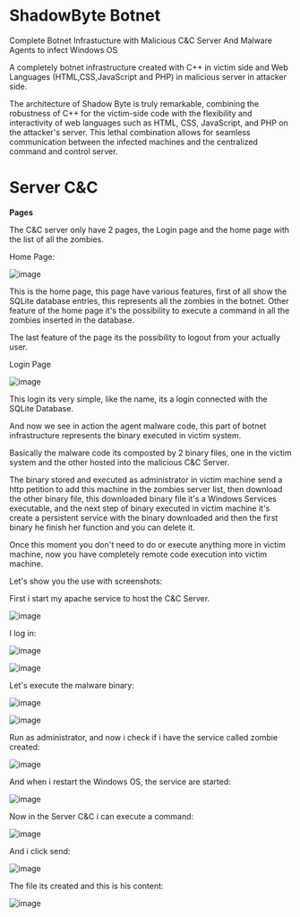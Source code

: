 # ShadowByte Botnet
Complete Botnet Infrastucture with Malicious C&amp;C Server And Malware Agents to infect Windows OS

A completely botnet infrastructure created with C++ in victim side and Web Languages (HTML,CSS,JavaScript and PHP) in malicious server in attacker side.

The architecture of Shadow Byte is truly remarkable, combining the robustness of C++ for the victim-side code with the flexibility and interactivity of web languages such as HTML, CSS, JavaScript, and PHP on the attacker's server. This lethal combination allows for seamless communication between the infected machines and the centralized command and control server.

# Server C&C 
**Pages**

The C&C server only have 2 pages, the Login page and the home page with the list of all the zombies.

Home Page:

![image](https://github.com/S12cybersecurity/ShadowByte-Botnet/assets/79543461/0ec89af1-1106-4d79-947a-5c0aa7f77917)

This is the home page, this page have various features, first of all show the SQLite database entries, this represents all the zombies in the botnet.
Other feature of the home page it's the possibility to execute a command in all the zombies inserted in the database.

The last feature of the page its the possibility to logout from your actually user.

Login Page

![image](https://github.com/S12cybersecurity/ShadowByte-Botnet/assets/79543461/7eafd952-f61e-48c8-974c-423e86f8e6b7)

This login its very simple, like the name, its a login connected with the SQLite Database.

And now we see in action the agent malware code, this part of botnet infrastructure represents the binary executed in victim system.

Basically the malware code its composted by 2 binary files, one in the victim system and the other hosted into the malicious C&C Server.

The binary stored and executed as administrator in victim machine send a http petition to add this machine in the zombies server list, then download the other binary file, this downloaded binary file it's a Windows Services executable, and the next step of binary executed in victim machine it's create a persistent service with the binary downloaded and then the first binary he finish her function and you can delete it.

Once this moment you don't need to do or execute anything more in victim machine, now you have completely remote code execution into victim machine.

Let's show you the use with screenshots:

First i start my apache service to host the C&C Server.

![image](https://github.com/S12cybersecurity/ShadowByte-Botnet/assets/79543461/65de4d0d-4196-4631-8386-4388f8169b8b)

I log in:

![image](https://github.com/S12cybersecurity/ShadowByte-Botnet/assets/79543461/58d200b9-71af-4e1e-9edc-1a398eb2edfa)

![image](https://github.com/S12cybersecurity/ShadowByte-Botnet/assets/79543461/b1badc8c-15f6-4d13-ae82-ad302da4e777)

Let's execute the malware binary:

![image](https://github.com/S12cybersecurity/ShadowByte-Botnet/assets/79543461/9c37f0d5-19ed-4423-ad22-0f4b9da9c808)

![image](https://github.com/S12cybersecurity/ShadowByte-Botnet/assets/79543461/17297821-13e3-4e0a-a1cd-b175d7ef23f6)

Run as administrator, and now i check if i have the service called zombie created:

![image](https://github.com/S12cybersecurity/ShadowByte-Botnet/assets/79543461/31e184b5-a983-441e-82df-22a950987dd3)

And when i restart the Windows OS, the service are started:

![image](https://github.com/S12cybersecurity/ShadowByte-Botnet/assets/79543461/6b4f88a2-e85c-48a2-9a18-c733f6bb88d2)

Now in the Server C&C i can execute a command:

![image](https://github.com/S12cybersecurity/ShadowByte-Botnet/assets/79543461/05513823-0c62-4bbc-9663-c60ac22e711b)

And i click send:

![image](https://github.com/S12cybersecurity/ShadowByte-Botnet/assets/79543461/29120b7c-eb32-4695-8524-b56503ebc446)

The file its created and this is his content:

![image](https://github.com/S12cybersecurity/ShadowByte-Botnet/assets/79543461/a03e0692-5f03-4d5a-b9e3-f00d7c163adf)
